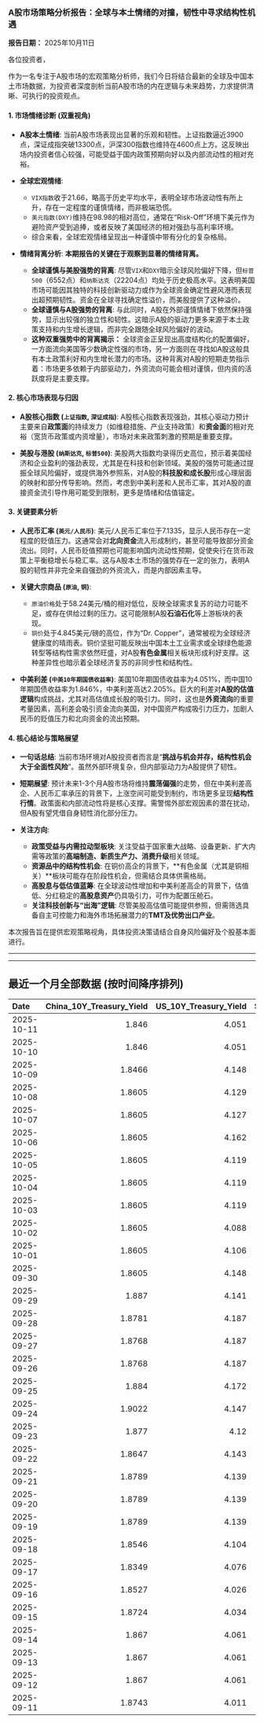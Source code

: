 ### **A股市场策略分析报告：全球与本土情绪的对撞，韧性中寻求结构性机遇**

**报告日期：** 2025年10月11日

各位投资者，

作为一名专注于A股市场的宏观策略分析师，我们今日将结合最新的全球及中国本土市场数据，为投资者深度剖析当前A股市场的内在逻辑与未来趋势，力求提供清晰、可执行的投资观点。

#### **1. 市场情绪诊断 (双重视角)**

*   **A股本土情绪**: 当前A股市场表现出显著的乐观和韧性。上证指数逼近3900点，深证成指突破13300点，沪深300指数也维持在4600点上方。这反映出场内投资者信心较强，可能受益于国内政策预期向好以及内部流动性的相对充裕。

*   **全球宏观情绪**:
    *   `VIX指数`收于21.66，略高于历史平均水平，表明全球市场波动性有所上升，存在一定程度的谨慎情绪，而非极端恐慌。
    *   `美元指数(DXY)`维持在98.98的相对高位，通常在“Risk-Off”环境下美元作为避险资产受到追捧，或者反映了美国经济的相对强劲与高利率环境。
    *   综合来看，全球宏观情绪呈现出一种谨慎中带有分化的复杂格局。

*   **情绪背离分析**: **本期报告的关键在于观察到显著的情绪背离。**
    *   **全球谨慎与美股强势的背离**: 尽管`VIX`和`DXY`暗示全球风险偏好下降，但`标普500`（6552点）和`纳斯达克`（22204点）均处于历史极高水平。这表明美国市场可能因其独特的科技创新驱动力或作为全球资金确定性避风港而表现出超预期韧性。资金在全球寻找确定性溢价，而美股提供了这种溢价。
    *   **全球谨慎与A股强势的背离**: 与此同时，A股在外部谨慎情绪下依然保持强势，显示出较强的独立性和韧性。这暗示A股的驱动力更多来源于本土政策支持和内生增长逻辑，而非完全跟随全球风险偏好的波动。
    *   **这种双重强势中的背离揭示：** 全球资金正呈现出高度结构化的配置偏好，一方面流向美国等少数确定性强的市场，另一方面则在寻找如A股这般具有本土政策利好和内生增长潜力的市场。这种背离对A股的短期走势指示着：市场更多依赖于内部驱动力，外资流向可能会相对谨慎，但内资的活跃度将是主要支撑。

#### **2. 核心市场表现与归因**

*   **A股核心指数 (`上证指数`, `深证成指`)**: A股核心指数表现强劲，其核心驱动力预计主要来自**政策面**的持续发力（如维稳措施、产业支持政策）和**资金面**的相对充裕（宽货币政策或内资增量），市场对未来政策刺激的预期是重要支撑。

*   **美股与港股 (`纳斯达克`, `标普500`)**: 美股两大指数均录得历史高位，预示着美国经济和企业盈利的强劲表现，尤其是在科技和创新领域。美股的强势可能通过提振全球风险偏好，或提供海外参照系，对A股的**科技股和成长股**形成心理层面的映射和部分传导影响。然而，考虑到中美利差和人民币汇率，其对A股的直接资金流引导作用可能受到限制，更多是情绪和估值锚定。

#### **3. 关键要素分析**

*   **人民币汇率 (`美元/人民币`)**: 美元/人民币汇率位于7.1335，显示人民币存在一定程度的贬值压力。这通常会对**北向资金**流入形成制约，甚至可能导致部分资金流出。同时，人民币贬值预期也可能影响国内流动性预期，促使央行在货币政策上平衡稳增长与稳汇率。这与A股本土市场的强势存在一定的张力，表明A股的韧性并非完全来自强劲的外资流入，而是内部因素主导。

*   **关键大宗商品 (`原油`, `铜`)**:
    *   `原油价格`处于58.24美元/桶的相对低位，反映全球需求复苏的动力可能不足，或存在供给过剩的压力。这可能限制A股**石油石化**等上游板块的表现。
    *   `铜价`处于4.845美元/磅的高位，作为“Dr. Copper”，通常被视为全球经济健康度的晴雨表。铜价坚挺可能反映出中国本土工业需求或全球绿色能源转型等结构性需求依然旺盛，对A股**有色金属**相关板块形成利好支撑。这种差异性也暗示着全球经济复苏的非同步性和结构性。

*   **中美利差 (`中美10年期国债收益率`)**: 美国10年期国债收益率为4.051%，而中国10年期国债收益率为1.846%，中美利差高达2.205%。巨大的利差对**A股的估值逻辑**构成挑战，尤其对高估值成长股的吸引力。同时，这也是**外资流向**的重要考量因素，高利差会吸引资金流向美国，对中国资产构成吸引力压力，加剧人民币的贬值压力和北向资金的流出预期。

#### **4. 核心结论与策略展望**

*   **一句话总结**: 当前市场环境对A股投资者而言是“**挑战与机会并存，结构性机会大于全面性风险**”。虽然外部环境复杂，但内部驱动力为A股提供了韧性。

*   **短期展望**: 预计未来1-3个月A股市场将维持**震荡偏强**的走势，但在中美利差高企、人民币汇率承压的背景下，上涨空间可能受到制约，市场更多呈现**结构性行情**。政策面和内部流动性将是核心支撑。需警惕外部宏观因素的潜在扰动，但A股有望凭借自身韧性消化部分压力。

*   **关注方向**:
    *   **政策受益与内需拉动型板块**: 关注受益于国家重大战略、设备更新、扩大内需等政策的**高端制造、新质生产力、消费升级**相关领域。
    *   **资源品中的结构性机会**: 在铜价高企的背景下，**有色金属（尤其是铜相关）**板块可能存在阶段性机会，但需结合具体供需格局。
    *   **高股息与低估值蓝筹**: 在全球波动性增加和中美利差高企的背景下，估值低、分红稳定的**高股息资产**仍具吸引力，可作为配置压舱石。
    *   **关注科技创新与“出海”逻辑**: 尽管美股高估值可能提供参照，但需筛选具备自主可控能力和海外市场拓展潜力的**TMT及优势出口产业**。

本次报告旨在提供宏观策略视角，具体投资决策请结合自身风险偏好及个股基本面进行。

---

---

## 最近一个月全部数据 (按时间降序排列)

| Date       |   China_10Y_Treasury_Yield |   US_10Y_Treasury_Yield |   Shanghai_Composite_Index |   CSI_300_Index |   Shenzhen_Component_Index |   GOLD_spot_price |   OIL_price |   ALUMINUM_future |   BTC_price |   USD_CNY_exchange_rate |   Commodity_Index_ETF |   US_Dollar_Index |   ETH_price |   LEAN_HOGS_future |   COPPER_future |   High_Yield_Bond_ETF |   LIVE_CATTLE_future |   GOLD_near_month_future |   NATURAL_GAS_future |   PLATINUM_future |   SILVER_future |   Long_Term_Treasury_ETF |   CORN_future |   SOYBEANS_future |   WHEAT_future |   SP500_close |   NASDAQ_close |   VIX_close |   GOLD_basis_spot_vs_near |
|:-----------|---------------------------:|------------------------:|---------------------------:|----------------:|---------------------------:|------------------:|------------:|------------------:|------------:|------------------------:|----------------------:|------------------:|------------:|-------------------:|----------------:|----------------------:|---------------------:|-------------------------:|---------------------:|------------------:|----------------:|-------------------------:|--------------:|------------------:|---------------:|--------------:|---------------:|------------:|--------------------------:|
| 2025-10-11 |                     1.846  |                   4.051 |                    3897.03 |         4616.83 |                    13355.4 |            4035.5 |       58.24 |           2650    |      112460 |                  7.1335 |                 22.07 |             98.98 |     3791.47 |             83.95  |          4.845  |               79.95   |              242.6   |                   4036.2 |                3.133 |            1620.8 |          47.515 |                  90.62   |        413.5  |           1023.75 |         498.75 |       6552.51 |        22204.4 |       21.66 |                 -0.699951 |
| 2025-10-10 |                     1.846  |                   4.051 |                    3897.03 |         4616.83 |                    13355.4 |            4035.5 |       58.24 |           2650    |      121706 |                  7.1275 |                 22.07 |             98.98 |     4369.14 |             83.95  |          4.845  |               79.95   |              242.6   |                   4036.2 |                3.133 |            1620.8 |          47.515 |                  90.62   |        413.5  |           1023.75 |         498.75 |       6552.51 |        22204.4 |       21.66 |                 -0.699951 |
| 2025-10-09 |                     1.8466 |                   4.148 |                    3933.97 |         4709.48 |                    13725.6 |            3946.3 |       61.51 |           2727.75 |      121706 |                  7.1185 |                 22.55 |             99.54 |     4369.14 |             97     |          5.0755 |               80.42   |              235.025 |                   3946.3 |                3.269 |            1634.1 |          46.85  |                  89.18   |        418.25 |           1022.25 |         506.5  |       6735.11 |        23024.6 |       16.43 |                  0        |
| 2025-10-08 |                     1.8605 |                   4.129 |                    3882.78 |         4640.69 |                    13526.5 |            4043.3 |       62.55 |           2681.25 |      123355 |                  7.119  |                 22.76 |             98.85 |     4527.65 |             97.625 |          5.046  |               80.65   |              233.85  |                   4043.3 |                3.333 |            1678   |          48.656 |                  89.25   |        422    |           1029.5  |         507.25 |       6753.72 |        23043.4 |       16.3  |                  0        |
| 2025-10-07 |                     1.8605 |                   4.127 |                    3882.78 |         4640.69 |                    13526.5 |            3976.6 |       61.73 |           2662    |      121451 |                  7.119  |                 22.73 |             98.58 |     4451.15 |             97.85  |          5.048  |               80.77   |              233.1   |                   3976.6 |                3.498 |            1626.6 |          47.179 |                  89.18   |        419.75 |           1022    |         506.75 |       6714.59 |        22788.4 |       17.24 |                  0        |
| 2025-10-06 |                     1.8605 |                   4.162 |                    3882.78 |         4640.69 |                    13526.5 |            3948.5 |       61.69 |           2636.25 |      124753 |                  7.119  |                 22.64 |             98.11 |     4687.77 |             98.325 |          4.987  |               80.86   |              231.875 |                   3948.5 |                3.357 |            1634.9 |          48.082 |                  88.67   |        421.75 |           1017.75 |         512.75 |       6740.28 |        22941.7 |       16.37 |                  0        |
| 2025-10-05 |                     1.8605 |                   4.119 |                    3882.78 |         4640.69 |                    13526.5 |            3880.8 |       60.88 |           2612.75 |      123513 |                  7.119  |                 22.41 |             97.72 |     4515.42 |             98.975 |          5.058  |               80.84   |              231.025 |                   3880.8 |                3.324 |            1619.3 |          47.597 |                  89.38   |        419    |           1018    |         515.25 |       6715.79 |        22780.5 |       16.65 |                  0        |
| 2025-10-04 |                     1.8605 |                   4.119 |                    3882.78 |         4640.69 |                    13526.5 |            3880.8 |       60.88 |           2612.75 |      122425 |                  7.119  |                 22.41 |             97.72 |     4489.2  |             98.975 |          5.058  |               80.84   |              231.025 |                   3880.8 |                3.324 |            1619.3 |          47.597 |                  89.38   |        419    |           1018    |         515.25 |       6715.79 |        22780.5 |       16.65 |                  0        |
| 2025-10-03 |                     1.8605 |                   4.119 |                    3882.78 |         4640.69 |                    13526.5 |            3880.8 |       60.88 |           2612.75 |      122267 |                  7.119  |                 22.41 |             97.72 |     4514.87 |             98.975 |          5.058  |               80.84   |              231.025 |                   3880.8 |                3.324 |            1619.3 |          47.597 |                  89.38   |        419    |           1018    |         515.25 |       6715.79 |        22780.5 |       16.65 |                  0        |
| 2025-10-02 |                     1.8605 |                   4.088 |                    3882.78 |         4640.69 |                    13526.5 |            3839.7 |       60.48 |           2596.5  |      120681 |                  7.119  |                 22.34 |             97.85 |     4487.92 |             98.675 |          4.898  |               80.93   |              230.525 |                   3839.7 |                3.442 |            1563.8 |          46     |                  89.55   |        421.75 |           1023.75 |         514.75 |       6715.35 |        22844.1 |       16.63 |                  0        |
| 2025-10-01 |                     1.8605 |                   4.106 |                    3882.78 |         4640.69 |                    13526.5 |            3867.5 |       61.78 |           2597.5  |      118649 |                  7.119  |                 22.49 |             97.71 |     4351.11 |             98.425 |          4.8305 |               80.96   |              231.1   |                   3867.5 |                3.476 |            1569.9 |          47.29  |                  89.29   |        416.5  |           1013    |         509.25 |       6711.2  |        22755.2 |       16.29 |                  0        |
| 2025-09-30 |                     1.8605 |                   4.148 |                    3882.78 |         4640.69 |                    13526.5 |            3840.8 |       62.37 |           2594    |      114056 |                  7.1194 |                 22.53 |             97.77 |     4145.96 |             99.85  |          4.805  |               80.809  |              231.85  |                   3840.8 |                3.303 |            1584.6 |          46.253 |                  89.06   |        415.5  |           1001.75 |         508    |       6688.46 |        22660   |       16.28 |                  0        |
| 2025-09-29 |                     1.887  |                   4.141 |                    3862.53 |         4620.05 |                    13479.4 |            3820.9 |       63.45 |           2583.5  |      114400 |                  7.1328 |                 22.62 |             97.91 |     4217.34 |            101.15  |          4.841  |               80.8389 |              231.325 |                   3820.9 |                3.267 |            1609.3 |          46.612 |                  89.3191 |        421.5  |           1010.5  |         519.5  |       6661.21 |        22591.2 |       16.12 |                  0        |
| 2025-09-28 |                     1.8781 |                   4.187 |                    3828.11 |         4550.05 |                    13209   |            3775.3 |       65.72 |           2544.75 |      112123 |                  7.1338 |                 22.81 |             98.15 |     4141.48 |            101.5   |          4.7155 |               80.6995 |              231.8   |                   3776.2 |                2.835 |            1582.7 |          46.221 |                  88.5916 |        422    |           1013.75 |         519.75 |       6643.7  |        22484.1 |       15.29 |                 -0.899902 |
| 2025-09-27 |                     1.8768 |                   4.187 |                    3828.11 |         4550.05 |                    13209   |            3775.3 |       65.72 |           2544.75 |      109682 |                  7.1338 |                 22.81 |             98.15 |     4018.66 |            101.5   |          4.7155 |               80.6995 |              231.8   |                   3776.2 |                2.835 |            1582.7 |          46.221 |                  88.5916 |        422    |           1013.75 |         519.75 |       6643.7  |        22484.1 |       15.29 |                 -0.899902 |
| 2025-09-26 |                     1.8768 |                   4.187 |                    3828.11 |         4550.05 |                    13209   |            3775.3 |       65.72 |           2544.75 |      109713 |                  7.1338 |                 22.81 |             98.15 |     4035.89 |            101.5   |          4.7155 |               80.6995 |              231.8   |                   3776.2 |                2.835 |            1582.7 |          46.221 |                  88.5916 |        422    |           1013.75 |         519.75 |       6643.7  |        22484.1 |       15.29 |                 -0.899902 |
| 2025-09-25 |                     1.884  |                   4.172 |                    3853.3  |         4593.49 |                    13445.9 |            3736.9 |       64.98 |           2551    |      109049 |                  7.1315 |                 22.8  |             98.55 |     3868.33 |            100.1   |          4.7    |               80.5403 |              232.05  |                   3738.7 |                2.904 |            1530.7 |          44.697 |                  88.6714 |        425.75 |           1012.25 |         527    |       6604.72 |        22384.7 |       16.74 |                 -1.80005  |
| 2025-09-24 |                     1.9022 |                   4.147 |                    3853.64 |         4566.07 |                    13356.1 |            3732.1 |       64.99 |           2533.5  |      113329 |                  7.1116 |                 22.64 |             97.87 |     4153.47 |             99.425 |          4.7525 |               80.7692 |              234.05  |                   3735   |                2.858 |            1484.5 |          43.777 |                  88.6714 |        424.25 |           1009    |         519.5  |       6637.97 |        22497.9 |       16.18 |                 -2.8999   |
| 2025-09-23 |                     1.877  |                   4.12  |                    3821.83 |         4519.78 |                    13119.8 |            3780.6 |       63.41 |           2522    |      112014 |                  7.114  |                 22.49 |             97.26 |     4165.5  |            100.525 |          4.5845 |               80.8787 |              235.6   |                   3784.2 |                2.853 |            1504.2 |          44.192 |                  89.0102 |        426.25 |           1012    |         520.5  |       6656.92 |        22573.5 |       16.64 |                 -3.59985  |
| 2025-09-22 |                     1.8647 |                   4.143 |                    3828.58 |         4522.61 |                    13158   |            3740.7 |       62.64 |           2530.25 |      112749 |                  7.1129 |                 22.26 |             97.33 |     4202.88 |             98.8   |          4.573  |               80.9384 |              237.15  |                   3744.8 |                2.806 |            1423.7 |          43.799 |                  88.3923 |        421.75 |           1011    |         510.75 |       6693.75 |        22789   |       16.1  |                 -4.1001   |
| 2025-09-21 |                     1.8789 |                   4.139 |                    3820.09 |         4501.92 |                    13070.9 |            3671.5 |       62.68 |           2559.75 |      115306 |                  7.1129 |                 22.26 |             97.64 |     4451.33 |             97.975 |          4.569  |               80.8787 |              233.575 |                   3676   |                2.888 |            1414.3 |          42.536 |                  88.7112 |        424    |           1025.5  |         522.5  |       6664.36 |        22631.5 |       15.45 |                 -4.5      |
| 2025-09-20 |                     1.8789 |                   4.139 |                    3820.09 |         4501.92 |                    13070.9 |            3671.5 |       62.68 |           2559.75 |      115722 |                  7.1129 |                 22.26 |             97.64 |     4482.27 |             97.975 |          4.569  |               80.8787 |              233.575 |                   3676   |                2.888 |            1414.3 |          42.536 |                  88.7112 |        424    |           1025.5  |         522.5  |       6664.36 |        22631.5 |       15.45 |                 -4.5      |
| 2025-09-19 |                     1.8789 |                   4.139 |                    3820.09 |         4501.92 |                    13070.9 |            3671.5 |       62.68 |           2559.75 |      115689 |                  7.1129 |                 22.26 |             97.64 |     4470.92 |             97.975 |          4.569  |               80.8787 |              233.575 |                   3676   |                2.888 |            1414.3 |          42.536 |                  88.7112 |        424    |           1025.5  |         522.5  |       6664.36 |        22631.5 |       15.45 |                 -4.5      |
| 2025-09-18 |                     1.8546 |                   4.104 |                    3831.66 |         4498.11 |                    13075.7 |            3643.7 |       63.57 |           2579    |      117137 |                  7.1033 |                 22.44 |             97.35 |     4589.92 |             97.475 |          4.541  |               80.8488 |              232.375 |                   3648.7 |                2.939 |            1397.4 |          41.707 |                  88.8806 |        423.75 |           1037.5  |         524.25 |       6631.96 |        22470.7 |       15.7  |                 -5        |
| 2025-09-17 |                     1.8349 |                   4.076 |                    3876.34 |         4551.02 |                    13215.5 |            3681.8 |       64.05 |           2583.75 |      116469 |                  7.1142 |                 22.54 |             96.87 |     4592.73 |             97.325 |          4.571  |               80.6697 |              231.1   |                   3688   |                3.1   |            1372.7 |          41.722 |                  89.8074 |        426.75 |           1043.75 |         528.25 |       6600.35 |        22261.3 |       15.72 |                 -6.19995  |
| 2025-09-16 |                     1.8527 |                   4.026 |                    3861.86 |         4523.34 |                    13064   |            3688.9 |       64.52 |           2614.75 |      116843 |                  7.1185 |                 22.78 |             96.63 |     4503.56 |             97.375 |          4.633  |               80.7493 |              233.45  |                   3695.5 |                3.103 |            1398.5 |          42.471 |                  90.0366 |        429.5  |           1049.75 |         534    |       6606.76 |        22334   |       16.36 |                 -6.6001   |
| 2025-09-15 |                     1.8724 |                   4.034 |                    3860.5  |         4533.06 |                    13005.8 |            3682.2 |       63.3  |           2591    |      115445 |                  7.1242 |                 22.55 |             97.3  |     4526.82 |             97.525 |          4.6555 |               80.809  |              234.6   |                   3689.5 |                3.043 |            1412.8 |          42.517 |                  89.8473 |        423.25 |           1042.75 |         525    |       6615.28 |        22348.8 |       15.69 |                 -7.30005  |
| 2025-09-14 |                     1.867  |                   4.061 |                    3870.6  |         4522    |                    12924.1 |            3649.4 |       62.69 |           2583.75 |      115408 |                  7.1184 |                 22.35 |             97.55 |     4609.6  |             97.125 |          4.5885 |               80.5801 |              229.975 |                   3657.3 |                2.941 |            1407.3 |          42.387 |                  89.638  |        399    |           1025.75 |         503    |       6584.29 |        22141.1 |       14.76 |                 -7.90015  |
| 2025-09-13 |                     1.867  |                   4.061 |                    3870.6  |         4522    |                    12924.1 |            3649.4 |       62.69 |           2583.75 |      115951 |                  7.1184 |                 22.35 |             97.55 |     4668.18 |             97.125 |          4.5885 |               80.5801 |              229.975 |                   3657.3 |                2.941 |            1407.3 |          42.387 |                  89.638  |        399    |           1025.75 |         503    |       6584.29 |        22141.1 |       14.76 |                 -7.90015  |
| 2025-09-12 |                     1.867  |                   4.061 |                    3870.6  |         4522    |                    12924.1 |            3649.4 |       62.69 |           2583.75 |      116102 |                  7.1184 |                 22.35 |             97.55 |     4715.25 |             97.125 |          4.5885 |               80.5801 |              229.975 |                   3657.3 |                2.941 |            1407.3 |          42.387 |                  89.638  |        399    |           1025.75 |         503    |       6584.29 |        22141.1 |       14.76 |                 -7.90015  |
| 2025-09-11 |                     1.8743 |                   4.011 |                    3875.31 |         4548.04 |                    12979.9 |            3636.9 |       62.37 |           2587.75 |      115508 |                  7.1207 |                 22.22 |             97.54 |     4461.23 |             98.175 |          4.5905 |               80.6597 |              232.275 |                   3645   |                2.934 |            1395.4 |          41.697 |                  90.0266 |        399    |           1015.25 |         503    |       6587.47 |        22043.1 |       14.71 |                 -8.1001   |
